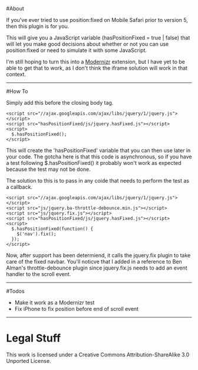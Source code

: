 #About

If you've ever tried to use position:fixed on Mobile Safari prior to version 5, then this plugin is for you.

This will give you a JavaScript variable (hasPositionFixed = true | false) that will let you make good decisions about whether or not you can use position:fixed or need to simulate it with some JavaScript.

I'm still hoping to turn this into a <a href="//modernizr.com">Modernizr</a> extension, but I have yet to be able to get that to work, as I don't think the iframe solution will work in that context.

- - -
#How To

Simply add this before the closing body tag.</p>

    <script src="//ajax.googleapis.com/ajax/libs/jquery/1/jquery.js"></script>
    <script src="hasPositionFixed/js/jquery.hasFixed.js"></script>
    <script>
      $.hasPositionFixed();
    </script>

This will create the 'hasPositionFixed' variable that you can then use later in your code. The gotcha here is that this code is asynchronous, so if you have a test following $.hasPositionFixed() it probably won't work as expected because the test may not be done.

The solution to this is to pass in any coide that needs to perform the test as a callback.
                
    <script src="//ajax.googleapis.com/ajax/libs/jquery/1/jquery.js"></script>
    <script src="js/jquery.ba-throttle-debounce.min.js"></script>
    <script src="js/jquery.fix.js"></script>
    <script src="hasPositionFixed/js/jquery.hasFixed.js"></script>
    <script>
      $.hasPositionFixed(function() {
        $('nav').fix();
      });
    </script>

        
Now, after support has been determiend, it calls the jquery.fix plugin to take care of the fixed navbar. You'll noticve that I added in a reference to Ben Alman's throttle-debounce plugin since jquery.fix.js needs to add an event handler to the scroll event.

- - -
#Todos
* Make it work as a Modernizr test</li>
* Fix iPhone to fix position before end of scroll event

- - -
# Legal Stuff
This work is licensed under a Creative Commons Attribution-ShareAlike 3.0 Unported License.